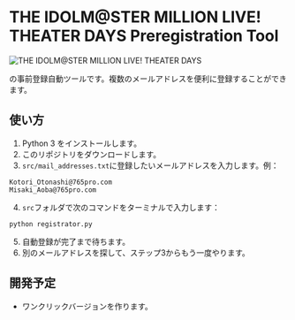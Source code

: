 # THE IDOLM@STER MILLION LIVE! THEATER DAYS Preregistration Tool

![THE IDOLM@STER MILLION LIVE! THEATER DAYS](https://millionlive.idolmaster.jp/theaterdays/images/t/t01.png)

の事前登録自動ツールです。複数のメールアドレスを便利に登録することができます。

## 使い方

1. Python 3 をインストールします。
2. このリポジトリをダウンロードします。
3. `src/mail_addresses.txt`に登録したいメールアドレスを入力します。例：

```
Kotori_Otonashi@765pro.com
Misaki_Aoba@765pro.com
```

4. `src`フォルダで次のコマンドをターミナルで入力します：

```
python registrator.py
```

5. 自動登録が完了まで待ちます。
6. 別のメールアドレスを探して、ステップ3からもう一度やります。

## 開発予定

* ワンクリックバージョンを作ります。
